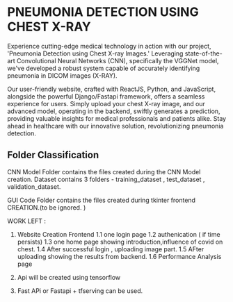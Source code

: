 # PNEUMONIA DETECTION USING CHEST X-RAY

Experience cutting-edge medical technology in action with our project, 'Pneumonia Detection using Chest X-ray Images.' Leveraging state-of-the-art Convolutional Neural Networks (CNN), specifically the VGGNet model, we've developed a robust system capable of accurately identifying pneumonia in DICOM images (X-RAY).

Our user-friendly website, crafted with ReactJS, Python, and JavaScript, alongside the powerful Django/Fastapi framework, offers a seamless experience for users. Simply upload your chest X-ray image, and our advanced model, operating in the backend, swiftly generates a prediction, providing valuable insights for medical professionals and patients alike. Stay ahead in healthcare with our innovative solution, revolutionizing pneumonia detection.

## Folder Classification 

CNN Model Folder contains the files created during the CNN Model creation.
Dataset contains 3 folders - training_dataset , test_dataset , validation_dataset.


GUI Code Folder contains the files created during tkinter frontend CREATION.(to be ignored. )


WORK LEFT : 
1. Website Creation 
Frontend 
    1.1 one login page
    1.2 authenication ( if time persists)
    1.3 one home page showing introduction,influence of covid on chest.
    1.4 After successful login , uploading image part.
    1.5 AFter uploading showing the results from backend.
    1.6 Performance Analysis page

2.  Api will be created using tensorflow
3.  Fast APi or Fastapi + tfserving can be used.
